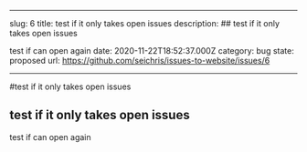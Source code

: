 ---

slug: 6
title: test if it only takes open issues
description: ## test if it only takes open issues


test if can open again
date: 2020-11-22T18:52:37.000Z
category: bug
state: proposed
url: https://github.com/seichris/issues-to-website/issues/6

----
#test if it only takes open issues

## test if it only takes open issues


test if can open again